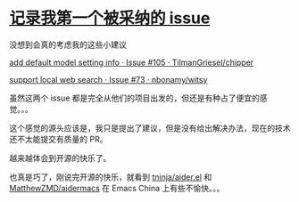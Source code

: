 # [记录我第一个被采纳的 issue](https://github.com/VandeeFeng/gitmemo/issues/38)

没想到会真的考虑我的这些小建议

[add default model setting info · Issue #105 · TilmanGriesel/chipper](https://github.com/TilmanGriesel/chipper/issues/105)

[support local web search · Issue #73 · nbonamy/witsy](https://github.com/nbonamy/witsy/issues/73)

虽然这两个 issue 都是完全从他们的项目出发的，但还是有种占了便宜的感觉。。。

这个感觉的源头应该是，我只是提出了建议，但是没有给出解决办法，现在的技术还不太能提交有质量的 PR。

越来越体会到开源的快乐了。

也真是巧了，刚说完开源的快乐，就看到 [tninja/aider.el](https://github.com/tninja/aider.el) 和 [MatthewZMD/aidermacs](https://github.com/MatthewZMD/aidermacs) 在 Emacs China 上有些不愉快。。。